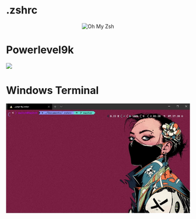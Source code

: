 # .zshrc

<p align="center">
  <img src="https://s3.amazonaws.com/ohmyzsh/oh-my-zsh-logo.png" alt="Oh My Zsh">
</p>

# Powerlevel9k 

![](https://raw.githubusercontent.com/bhilburn/powerlevel9k-logo/master/logo-banner.png)

# Windows Terminal

![](https://github.com/KuldeepSingh0/.zshrc/blob/master/shell.jpg?raw=true)
